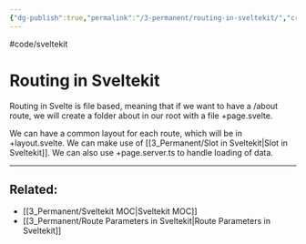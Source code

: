 ```yaml
---
{"dg-publish":true,"permalink":"/3-permanent/routing-in-sveltekit/","created":"2023-07-24T14:04:05.418-06:00","updated":"2023-08-02T13:49:19.064-06:00"}
---
```


#code/sveltekit

# Routing in Sveltekit

Routing in Svelte is file based, meaning that if we want to have a /about route, we will create a folder about in our root with a file +page.svelte.

We can have a common layout for each route, which will be in +layout.svelte.
We can make use of [[3_Permanent/Slot in Sveltekit\|Slot in Sveltekit]].
We can also use +page.server.ts to handle loading of data.

---
## Related:
- [[3_Permanent/Sveltekit MOC\|Sveltekit MOC]]
- [[3_Permanent/Route Parameters in Sveltekit\|Route Parameters in Sveltekit]]